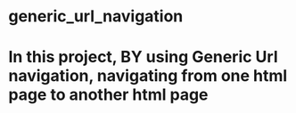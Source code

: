 # generic_url_navigation
# In this project, BY using Generic Url navigation, navigating from one html page to another html page
